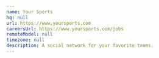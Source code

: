 ```yaml
---
name: Your Sports
hq: null
url: https://www.yoursports.com
careersUrl: https://www.yoursports.com/jobs
remoteModel: null
timezone: null
description: A social network for your favorite teams.
---
```

